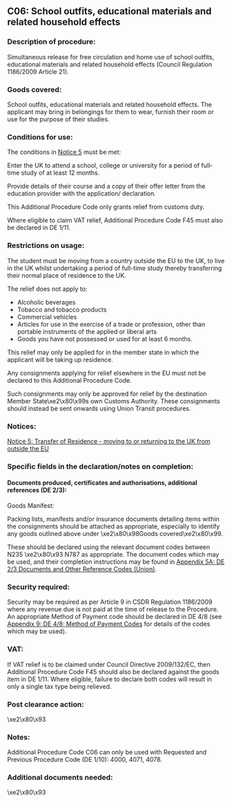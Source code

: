 C06: School outfits, educational materials and related household effects
------------------------------------------------------------------------

### Description of procedure:

Simultaneous release for free circulation and home use of school outfits, educational materials and related household effects (Council Regulation 1186/2009 Article 21).

### Goods covered:

School outfits, educational materials and related household effects. The applicant may bring in belongings for them to wear, furnish their room or use for the purpose of their studies.

### Conditions for use:

The conditions in [Notice 5](https://www.gov.uk/government/publications/notice-5-transfer-of-residence-moving-to-or-returning-to-the-uk-from-outside-the-eu/notice-5-transfer-of-residence-moving-to-or-returning-to-the-uk-from-outside-the-eu) must be met:

Enter the UK to attend a school, college or university for a period of full-time study of at least 12 months.

Provide details of their course and a copy of their offer letter from the education provider with the application/ declaration.

This Additional Procedure Code only grants relief from customs duty.

Where eligible to claim VAT relief, Additional Procedure Code F45 must also be declared in DE 1/11.

### Restrictions on usage:

The student must be moving from a country outside the EU to the UK, to live in the UK whilst undertaking a period of full-time study thereby transferring their normal place of residence to the UK.

The relief does not apply to:

 * Alcoholic beverages
 * Tobacco and tobacco products
 * Commercial vehicles
 * Articles for use in the exercise of a trade or profession, other than portable instruments of the applied or liberal arts
 * Goods you have not possessed or used for at least 6 months.

This relief may only be applied for in the member state in which the applicant will be taking up residence.

Any consignments applying for relief elsewhere in the EU must not be declared to this Additional Procedure Code.

Such consignments may only be approved for relief by the destination Member State\xe2\x80\x99s own Customs Authority. These consignments should instead be sent onwards using Union Transit procedures.

### Notices:

[Notice 5: Transfer of Residence - moving to or returning to the UK from outside the EU](https://www.gov.uk/government/publications/notice-5-transfer-of-residence-moving-to-or-returning-to-the-uk-from-outside-the-eu/notice-5-transfer-of-residence-moving-to-or-returning-to-the-uk-from-outside-the-eu)

### Specific fields in the declaration/notes on completion:

#### Documents produced, certificates and authorisations, additional references (DE 2/3):

Goods Manifest:

Packing lists, manifests and/or insurance documents detailing items within the consignments should be attached as appropriate, especially to identify any goods outlined above under \xe2\x80\x98Goods covered\xe2\x80\x99.

These should be declared using the relevant document codes between N235 \xe2\x80\x93 N787 as appropriate. The document codes which may be used, and their completion instructions may be found in [Appendix 5A: DE 2/3 Documents and Other Reference Codes (Union)](https://www.gov.uk/government/publications/data-element-23-documents-and-other-reference-codes-union-of-the-customs-declaration-service-cds).

### Security required:

Security may be required as per Article 9 in CSDR Regulation 1186/2009 where any revenue due is not paid at the time of release to the Procedure. An appropriate Method of Payment code should be declared in DE 4/8 (see [Appendix 9: DE 4/8: Method of Payment Codes](https://www.gov.uk/government/publications/method-of-payment-codes-for-data-element-48-of-the-customs-declaration-service) for details of the codes which may be used).

### VAT:

If VAT relief is to be claimed under Council Directive 2009/132/EC, then Additional Procedure Code F45 should also be declared against the goods item in DE 1/11. Where eligible, failure to declare both codes will result in only a single tax type being relieved.

### Post clearance action:

\xe2\x80\x93

### Notes:

Additional Procedure Code C06 can only be used with Requested and Previous Procedure Code (DE 1/10): 4000, 4071, 4078.

### Additional documents needed:

\xe2\x80\x93

